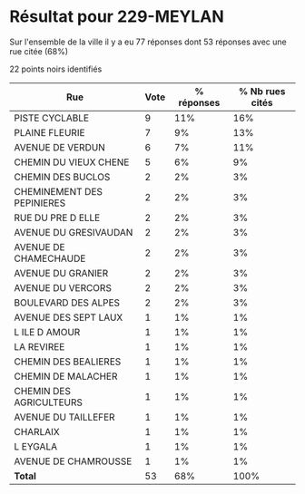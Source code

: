 # Résultat pour 229-MEYLAN

Sur l'ensemble de la ville il y a eu 77 réponses dont 53 réponses avec une rue citée (68%)

22 points noirs identifiés

| Rue | Vote | % réponses | % Nb rues cités|
|-----|------|------------|----------------|
| PISTE CYCLABLE | 9 | 11% | 16%|
| PLAINE FLEURIE | 7 | 9% | 13%|
| AVENUE DE VERDUN | 6 | 7% | 11%|
| CHEMIN DU VIEUX CHENE | 5 | 6% | 9%|
| CHEMIN DES BUCLOS | 2 | 2% | 3%|
| CHEMINEMENT DES PEPINIERES | 2 | 2% | 3%|
| RUE DU PRE D ELLE | 2 | 2% | 3%|
| AVENUE DU GRESIVAUDAN | 2 | 2% | 3%|
| AVENUE DE CHAMECHAUDE | 2 | 2% | 3%|
| AVENUE DU GRANIER | 2 | 2% | 3%|
| AVENUE DU VERCORS | 2 | 2% | 3%|
| BOULEVARD DES ALPES | 2 | 2% | 3%|
| AVENUE DES SEPT LAUX | 1 | 1% | 1%|
| L ILE D AMOUR | 1 | 1% | 1%|
| LA REVIREE | 1 | 1% | 1%|
| CHEMIN DES BEALIERES | 1 | 1% | 1%|
| CHEMIN DE MALACHER | 1 | 1% | 1%|
| CHEMIN DES AGRICULTEURS | 1 | 1% | 1%|
| AVENUE DU TAILLEFER | 1 | 1% | 1%|
| CHARLAIX | 1 | 1% | 1%|
| L EYGALA | 1 | 1% | 1%|
| AVENUE DE CHAMROUSSE | 1 | 1% | 1%|
| **Total** | 53 | 68% | 100%|
